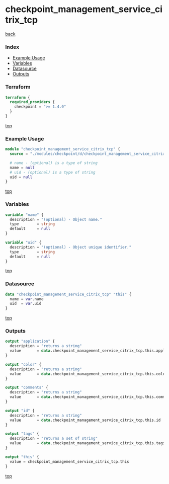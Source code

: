 # checkpoint_management_service_citrix_tcp

[back](../checkpoint.md)

### Index

- [Example Usage](#example-usage)
- [Variables](#variables)
- [Datasource](#datasource)
- [Outputs](#outputs)

### Terraform

```terraform
terraform {
  required_providers {
    checkpoint = ">= 1.4.0"
  }
}
```

[top](#index)

### Example Usage

```terraform
module "checkpoint_management_service_citrix_tcp" {
  source = "./modules/checkpoint/d/checkpoint_management_service_citrix_tcp"

  # name - (optional) is a type of string
  name = null
  # uid - (optional) is a type of string
  uid = null
}
```

[top](#index)

### Variables

```terraform
variable "name" {
  description = "(optional) - Object name."
  type        = string
  default     = null
}

variable "uid" {
  description = "(optional) - Object unique identifier."
  type        = string
  default     = null
}
```

[top](#index)

### Datasource

```terraform
data "checkpoint_management_service_citrix_tcp" "this" {
  name = var.name
  uid  = var.uid
}
```

[top](#index)

### Outputs

```terraform
output "application" {
  description = "returns a string"
  value       = data.checkpoint_management_service_citrix_tcp.this.application
}

output "color" {
  description = "returns a string"
  value       = data.checkpoint_management_service_citrix_tcp.this.color
}

output "comments" {
  description = "returns a string"
  value       = data.checkpoint_management_service_citrix_tcp.this.comments
}

output "id" {
  description = "returns a string"
  value       = data.checkpoint_management_service_citrix_tcp.this.id
}

output "tags" {
  description = "returns a set of string"
  value       = data.checkpoint_management_service_citrix_tcp.this.tags
}

output "this" {
  value = checkpoint_management_service_citrix_tcp.this
}
```

[top](#index)